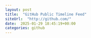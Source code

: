 ```yaml
---
layout: post
title:  "GitHub Public Timeline Feed"
siteUrl:  "http://github.com/"
date:  2025-01-29 18:45:19+00:00
categories: github
---
```

